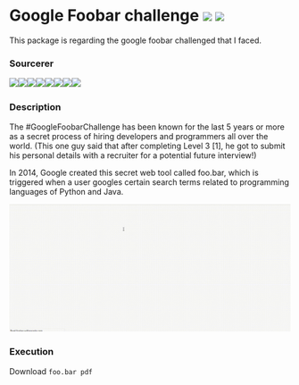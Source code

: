 # Google Foobar challenge [![](https://img.shields.io/github/license/sourcerer-io/hall-of-fame.svg?colorB=ff0000)](https://github.com/akshaybahadur21/Foo.bar/blob/master/LICENSE.txt)  [![](https://img.shields.io/badge/Akshay-Bahadur-brightgreen.svg?colorB=ff0000)](https://akshaybahadur.com)
This package is regarding the google foobar challenged that I faced.

### Sourcerer
[![](https://sourcerer.io/fame/akshaybahadur21/akshaybahadur21/Foo.bar/images/0)](https://sourcerer.io/fame/akshaybahadur21/akshaybahadur21/Foo.bar/links/0)[![](https://sourcerer.io/fame/akshaybahadur21/akshaybahadur21/Foo.bar/images/1)](https://sourcerer.io/fame/akshaybahadur21/akshaybahadur21/Foo.bar/links/1)[![](https://sourcerer.io/fame/akshaybahadur21/akshaybahadur21/Foo.bar/images/2)](https://sourcerer.io/fame/akshaybahadur21/akshaybahadur21/Foo.bar/links/2)[![](https://sourcerer.io/fame/akshaybahadur21/akshaybahadur21/Foo.bar/images/3)](https://sourcerer.io/fame/akshaybahadur21/akshaybahadur21/Foo.bar/links/3)[![](https://sourcerer.io/fame/akshaybahadur21/akshaybahadur21/Foo.bar/images/4)](https://sourcerer.io/fame/akshaybahadur21/akshaybahadur21/Foo.bar/links/4)[![](https://sourcerer.io/fame/akshaybahadur21/akshaybahadur21/Foo.bar/images/5)](https://sourcerer.io/fame/akshaybahadur21/akshaybahadur21/Foo.bar/links/5)[![](https://sourcerer.io/fame/akshaybahadur21/akshaybahadur21/Foo.bar/images/6)](https://sourcerer.io/fame/akshaybahadur21/akshaybahadur21/Foo.bar/links/6)[![](https://sourcerer.io/fame/akshaybahadur21/akshaybahadur21/Foo.bar/images/7)](https://sourcerer.io/fame/akshaybahadur21/akshaybahadur21/Foo.bar/links/7)

### Description

The #GoogleFoobarChallenge has been known for the last 5 years or more as a secret process of hiring developers and programmers all over the world. (This one guy said that after completing Level 3 [1], he got to submit his personal details with a recruiter for a potential future interview!)

In 2014, Google created this secret web tool called foo.bar, which is triggered when a user googles certain search terms related to programming languages of Python and Java.

<img src="https://github.com/akshaybahadur21/Foo.bar/blob/master/foobar.gif">

### Execution
Download `foo.bar pdf`
